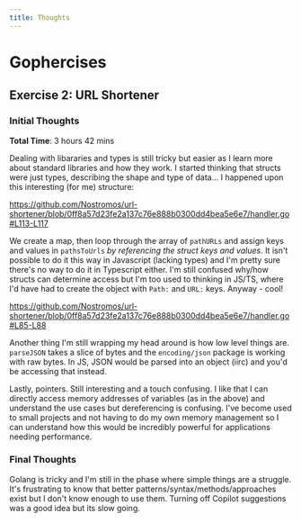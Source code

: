 ```yaml
---
title: Thoughts
---
```


# Gophercises

## Exercise 2: URL Shortener

### Initial Thoughts
**Total Time**: 3 hours 42 mins

Dealing with libararies and types is still tricky but easier as I learn more about standard libraries and how they work. I started thinking that structs were just types, describing the shape and type of data... I happened upon this interesting (for me) structure:

https://github.com/Nostromos/url-shortener/blob/0ff8a57d23fe2a137c76e888b0300dd4bea5e6e7/handler.go#L113-L117

We create a map, then loop through the array of `pathURLs` and assign keys and values in `pathsToUrls` *by referencing the struct keys and values*. It isn't possible to do it this way in Javascript (lacking types) and I'm pretty sure there's no way to do it in Typescript either. I'm still confused why/how structs can determine access but I'm too used to thinking in JS/TS, where I'd have had to create the object with `Path:` and `URL:` keys. Anyway - cool!

https://github.com/Nostromos/url-shortener/blob/0ff8a57d23fe2a137c76e888b0300dd4bea5e6e7/handler.go#L85-L88

Another thing I'm still wrapping my head around is how low level things are. `parseJSON` takes a slice of bytes and the `encoding/json` package is working with raw bytes. In JS, JSON would be parsed into an object (iirc) and you'd be accessing that instead. 

Lastly, pointers. Still interesting and a touch confusing. I like that I can directly access memory addresses of variables (as in the above) and understand the use cases but dereferencing is confusing. I've become used to small projects and not having to do my own memory management so I can understand how this would be incredibly powerful for applications needing performance.

### Final Thoughts
Golang is tricky and I'm still in the phase where simple things are a struggle. It's frustrating to know that better patterns/syntax/methods/approaches exist but I don't know enough to use them. Turning off Copilot suggestions was a good idea but its slow going. 